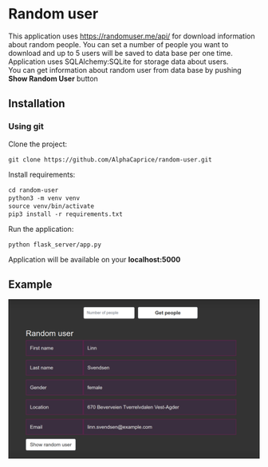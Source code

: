 # Random user

This application uses ​https://randomuser.me/api/ for download information about random people.
You can set a number of people you want to download and up to 5 users will be saved to data base per one time.<br>
Application uses SQLAlchemy:SQLite for storage data about users.<br>
You can get information about random user from data base by pushing <br>
<b>Show Random User</b> button

## Installation

### Using git
Clone the project:
```
git clone https://github.com/AlphaCaprice/random-user.git
```
Install requirements:
```
cd random-user
python3 -m venv venv
source venv/bin/activate
pip3 install -r requirements.txt
```
Run the application:
```
python flask_server/app.py
```
Application will be available on your <b>localhost:5000</b>
## Example
![alt text](example.png)